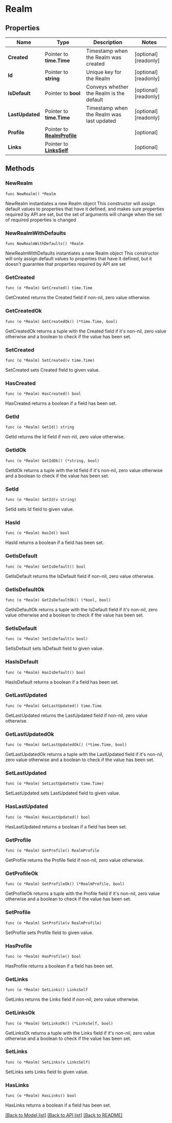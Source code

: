 # Realm

## Properties

Name | Type | Description | Notes
------------ | ------------- | ------------- | -------------
**Created** | Pointer to **time.Time** | Timestamp when the Realm was created | [optional] [readonly] 
**Id** | Pointer to **string** | Unique key for the Realm | [optional] [readonly] 
**IsDefault** | Pointer to **bool** | Conveys whether the Realm is the default | [optional] [readonly] 
**LastUpdated** | Pointer to **time.Time** | Timestamp when the Realm was last updated | [optional] [readonly] 
**Profile** | Pointer to [**RealmProfile**](RealmProfile.md) |  | [optional] 
**Links** | Pointer to [**LinksSelf**](LinksSelf.md) |  | [optional] 

## Methods

### NewRealm

`func NewRealm() *Realm`

NewRealm instantiates a new Realm object
This constructor will assign default values to properties that have it defined,
and makes sure properties required by API are set, but the set of arguments
will change when the set of required properties is changed

### NewRealmWithDefaults

`func NewRealmWithDefaults() *Realm`

NewRealmWithDefaults instantiates a new Realm object
This constructor will only assign default values to properties that have it defined,
but it doesn't guarantee that properties required by API are set

### GetCreated

`func (o *Realm) GetCreated() time.Time`

GetCreated returns the Created field if non-nil, zero value otherwise.

### GetCreatedOk

`func (o *Realm) GetCreatedOk() (*time.Time, bool)`

GetCreatedOk returns a tuple with the Created field if it's non-nil, zero value otherwise
and a boolean to check if the value has been set.

### SetCreated

`func (o *Realm) SetCreated(v time.Time)`

SetCreated sets Created field to given value.

### HasCreated

`func (o *Realm) HasCreated() bool`

HasCreated returns a boolean if a field has been set.

### GetId

`func (o *Realm) GetId() string`

GetId returns the Id field if non-nil, zero value otherwise.

### GetIdOk

`func (o *Realm) GetIdOk() (*string, bool)`

GetIdOk returns a tuple with the Id field if it's non-nil, zero value otherwise
and a boolean to check if the value has been set.

### SetId

`func (o *Realm) SetId(v string)`

SetId sets Id field to given value.

### HasId

`func (o *Realm) HasId() bool`

HasId returns a boolean if a field has been set.

### GetIsDefault

`func (o *Realm) GetIsDefault() bool`

GetIsDefault returns the IsDefault field if non-nil, zero value otherwise.

### GetIsDefaultOk

`func (o *Realm) GetIsDefaultOk() (*bool, bool)`

GetIsDefaultOk returns a tuple with the IsDefault field if it's non-nil, zero value otherwise
and a boolean to check if the value has been set.

### SetIsDefault

`func (o *Realm) SetIsDefault(v bool)`

SetIsDefault sets IsDefault field to given value.

### HasIsDefault

`func (o *Realm) HasIsDefault() bool`

HasIsDefault returns a boolean if a field has been set.

### GetLastUpdated

`func (o *Realm) GetLastUpdated() time.Time`

GetLastUpdated returns the LastUpdated field if non-nil, zero value otherwise.

### GetLastUpdatedOk

`func (o *Realm) GetLastUpdatedOk() (*time.Time, bool)`

GetLastUpdatedOk returns a tuple with the LastUpdated field if it's non-nil, zero value otherwise
and a boolean to check if the value has been set.

### SetLastUpdated

`func (o *Realm) SetLastUpdated(v time.Time)`

SetLastUpdated sets LastUpdated field to given value.

### HasLastUpdated

`func (o *Realm) HasLastUpdated() bool`

HasLastUpdated returns a boolean if a field has been set.

### GetProfile

`func (o *Realm) GetProfile() RealmProfile`

GetProfile returns the Profile field if non-nil, zero value otherwise.

### GetProfileOk

`func (o *Realm) GetProfileOk() (*RealmProfile, bool)`

GetProfileOk returns a tuple with the Profile field if it's non-nil, zero value otherwise
and a boolean to check if the value has been set.

### SetProfile

`func (o *Realm) SetProfile(v RealmProfile)`

SetProfile sets Profile field to given value.

### HasProfile

`func (o *Realm) HasProfile() bool`

HasProfile returns a boolean if a field has been set.

### GetLinks

`func (o *Realm) GetLinks() LinksSelf`

GetLinks returns the Links field if non-nil, zero value otherwise.

### GetLinksOk

`func (o *Realm) GetLinksOk() (*LinksSelf, bool)`

GetLinksOk returns a tuple with the Links field if it's non-nil, zero value otherwise
and a boolean to check if the value has been set.

### SetLinks

`func (o *Realm) SetLinks(v LinksSelf)`

SetLinks sets Links field to given value.

### HasLinks

`func (o *Realm) HasLinks() bool`

HasLinks returns a boolean if a field has been set.


[[Back to Model list]](../README.md#documentation-for-models) [[Back to API list]](../README.md#documentation-for-api-endpoints) [[Back to README]](../README.md)


